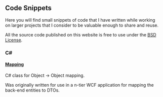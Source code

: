 ## Code Snippets

Here you will find small snippets of code that I have written while working on larger projects that I consider to be valuable enough to share and reuse.

All the source code published on this website is free to use under the [BSD License](license).

### <span>C#</span>

#### [**Mapping**](/code/mapping)
C# class for Object -> Object mapping.

Was originally written for use in a n-tier WCF application for mapping the
back-end entities to DTOs.
